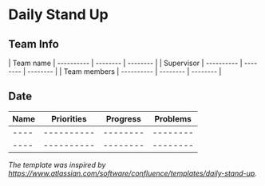 # Daily Stand Up

## Team Info
| Team name | ---------- | -------- | -------- |
| Supervisor | ---------- | -------- | -------- |
| Team members | ---------- | -------- | -------- |

## Date
| Name | Priorities | Progress | Problems |
| ---- | ---------- | -------- | -------- |
| ---- | ---------- | -------- | -------- |
| ---- | ---------- | -------- | -------- |

*The template was inspired by https://www.atlassian.com/software/confluence/templates/daily-stand-up.*